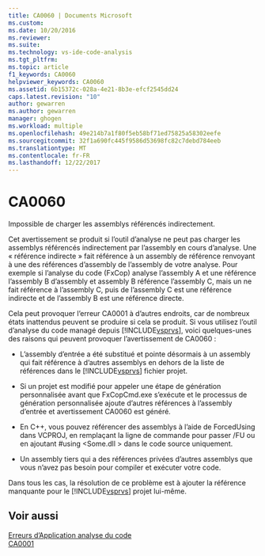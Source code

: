 ```yaml
---
title: CA0060 | Documents Microsoft
ms.custom: 
ms.date: 10/20/2016
ms.reviewer: 
ms.suite: 
ms.technology: vs-ide-code-analysis
ms.tgt_pltfrm: 
ms.topic: article
f1_keywords: CA0060
helpviewer_keywords: CA0060
ms.assetid: 6b15372c-028a-4e21-8b3e-efcf2545dd24
caps.latest.revision: "10"
author: gewarren
ms.author: gewarren
manager: ghogen
ms.workload: multiple
ms.openlocfilehash: 49e214b7a1f80f5eb58bf71ed75825a58302eefe
ms.sourcegitcommit: 32f1a690fc445f9586d53698fc82c7debd784eeb
ms.translationtype: MT
ms.contentlocale: fr-FR
ms.lasthandoff: 12/22/2017
---
```

# <a name="ca0060"></a>CA0060
Impossible de charger les assemblys référencés indirectement.  
  
 Cet avertissement se produit si l’outil d’analyse ne peut pas charger les assemblys référencés indirectement par l’assembly en cours d’analyse. Une « référence indirecte » fait référence à un assembly de référence renvoyant à une des références d’assembly de l’assembly de votre analyse. Pour exemple si l’analyse du code (FxCop) analyse l’assembly A et une référence l’assembly B d’assembly et assembly B référence l’assembly C, mais un ne fait référence à l’assembly C, puis de l’assembly C est une référence indirecte et de l’assembly B est une référence directe.  
  
 Cela peut provoquer l’erreur CA0001 à d’autres endroits, car de nombreux états inattendus peuvent se produire si cela se produit. Si vous utilisez l’outil d’analyse du code managé depuis [!INCLUDE[vsprvs](../code-quality/includes/vsprvs_md.md)], voici quelques-unes des raisons qui peuvent provoquer l’avertissement de CA0060 :  
  
-   L’assembly d’entrée a été substitué et pointe désormais à un assembly qui fait référence à d’autres assemblys en dehors de la liste de références dans le [!INCLUDE[vsprvs](../code-quality/includes/vsprvs_md.md)] fichier projet.  
  
-   Si un projet est modifié pour appeler une étape de génération personnalisée avant que FxCopCmd.exe s’exécute et le processus de génération personnalisée ajoute d’autres références à l’assembly d’entrée et avertissement CA0060 est généré.  
  
-   En C++, vous pouvez référencer des assemblys à l’aide de ForcedUsing dans VCPROJ, en remplaçant la ligne de commande pour passer /FU ou en ajoutant #using \<Some.dll > dans le code source uniquement.  
  
-   Un assembly tiers qui a des références privées d’autres assemblys que vous n’avez pas besoin pour compiler et exécuter votre code.  
  
 Dans tous les cas, la résolution de ce problème est à ajouter la référence manquante pour le [!INCLUDE[vsprvs](../code-quality/includes/vsprvs_md.md)] projet lui-même.  
  
## <a name="see-also"></a>Voir aussi  
 [Erreurs d’Application analyse du code](../code-quality/code-analysis-application-errors.md)   
 [CA0001](ca0001.md)   
